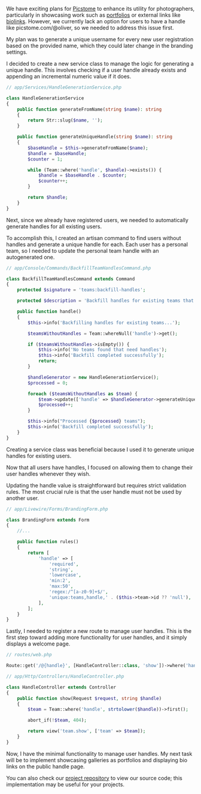 We have exciting plans for [Picstome](https://picstome.com) to enhance its utility for photographers, particularly in showcasing work such as [portfolios](https://github.com/picstome/picstome/issues/85) or external links like [biolinks](https://github.com/picstome/picstome/issues/32). However, we currently lack an option for users to have a handle like picstome.com/@oliver, so we needed to address this issue first.

My plan was to generate a unique username for every new user registration based on the provided name, which they could later change in the branding settings.

I decided to create a new service class to manage the logic for generating a unique handle. This involves checking if a user handle already exists and appending an incremental numeric value if it does.

```php
// app/Services/HandleGenerationService.php

class HandleGenerationService
{
    public function generateFromName(string $name): string
    {
        return Str::slug($name, '');
    }

    public function generateUniqueHandle(string $name): string
    {
        $baseHandle = $this->generateFromName($name);
        $handle = $baseHandle;
        $counter = 1;

        while (Team::where('handle', $handle)->exists()) {
            $handle = $baseHandle . $counter;
            $counter++;
        }

        return $handle;
    }
}
```

Next, since we already have registered users, we needed to automatically generate handles for all existing users.

To accomplish this, I created an artisan command to find users without handles and generate a unique handle for each. Each user has a personal team, so I needed to update the personal team handle with an autogenerated one.

```php
// app/Console/Commands/BackfillTeamHandlesCommand.php

class BackfillTeamHandlesCommand extends Command
{
    protected $signature = 'teams:backfill-handles';

    protected $description = 'Backfill handles for existing teams that don\'t have one';

    public function handle()
    {
        $this->info('Backfilling handles for existing teams...');

        $teamsWithoutHandles = Team::whereNull('handle')->get();

        if ($teamsWithoutHandles->isEmpty()) {
            $this->info('No teams found that need handles');
            $this->info('Backfill completed successfully');
            return;
        }

        $handleGenerator = new HandleGenerationService();
        $processed = 0;

        foreach ($teamsWithoutHandles as $team) {
            $team->update(['handle' => $handleGenerator->generateUniqueHandle($team->name)]);
            $processed++;
        }

        $this->info("Processed {$processed} teams");
        $this->info('Backfill completed successfully');
    }
}
```

Creating a service class was beneficial because I used it to generate unique handles for existing users.

Now that all users have handles, I focused on allowing them to change their user handles whenever they wish.

Updating the handle value is straightforward but requires strict validation rules. The most crucial rule is that the user handle must not be used by another user.

```php
// app/Livewire/Forms/BrandingForm.php

class BrandingForm extends Form
{
    //...

    public function rules()
    {
        return [
            'handle' => [
                'required',
                'string',
                'lowercase',
                'min:2',
                'max:50',
                'regex:/^[a-z0-9]+$/',
                'unique:teams,handle,' . ($this->team->id ?? 'null'),
            ],
        ];
    }
}
```

Lastly, I needed to register a new route to manage user handles. This is the first step toward adding more functionality for user handles, and it simply displays a welcome page.

```php
// routes/web.php

Route::get('/@{handle}', [HandleController::class, 'show'])->where('handle', '[a-zA-Z0-9_]+')->name('handle.show');
```

```php
// app/Http/Controllers/HandleController.php

class HandleController extends Controller
{
    public function show(Request $request, string $handle)
    {
        $team = Team::where('handle', strtolower($handle))->first();

        abort_if(!$team, 404);

        return view('team.show', ['team' => $team]);
    }
}
```

Now, I have the minimal functionality to manage user handles. My next task will be to implement showcasing galleries as portfolios and displaying bio links on the public handle page.

You can also check our [project repository](https://github.com/picstome/picstome) to view our source code; this implementation may be useful for your projects.
